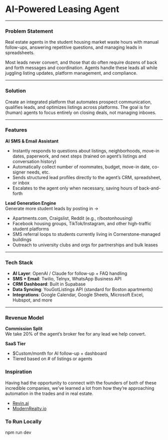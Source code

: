 # AI-Powered Leasing Agent

---

### Problem Statement 

Real estate agents in the student housing market waste hours with manual follow-ups, answering repetitive questions, and managing leads in spreadsheets.

Most leads never convert, and those that do often require dozens of back and forth messages and coordination. Agents handle these leads all while juggling listing updates, platform management, and compliance.

---

### Solution

Create an integrated platform that automates prospect communication, qualifies leads, and optimizes listings across platforms. The goal is for (human) agents to focus entirely on closing deals, not managing inboxes.

---

### Features

**AI SMS & Email Assistant**  
- Instantly responds to questions about listings, neighborhoods, move-in dates, paperwork, and next steps (trained on agent’s listings and conversation history)  
- Automatically collect number of roommates, budget, move-in date, co-signer needs, etc.  
- Sends structured lead profiles directly to the agent’s CRM, spreadsheet, or inbox  
- Escalates to the agent only when necessary, saving hours of back-and-forth  

**Lead Generation Engine**  
Generate more student leads by posting in →  
- Apartments.com, Craigslist, Reddit (e.g., r/bostonhousing)  
- Facebook housing groups, TikTok/Instagram, and other high-traffic student platforms  
- SMS referral loops to students currently living in Cornerstone-managed buildings  
- Outreach to university clubs and orgs for partnerships and bulk leases  

---

### Tech Stack

- **AI Layer**: OpenAI / Claude for follow-up + FAQ handling  
- **SMS + Email**: Twilio, Telnyx, WhatsApp Business API  
- **CRM Dashboard**: Built in Supabase  
- **Data Syncing**: YouGotListings API (standard for Boston apartments) 
- **Integrations**: Google Calendar, Google Sheets, Microsoft Excel, Hubspot, and more 

---

### Revenue Model

**Commission Split**  
We take 20% of the agent’s broker fee for any lead we help convert.

**SaaS Tier**
- $Custom/month for AI follow-up + dashboard  
- Tiered based on # of listings or agents

### Inspiration
Having had the opportunity to connect with the founders of both of these incredible companies, we’ve learned a lot from how they’re approaching automation in the trades and in real estate.
- [Revin.ai](https://www.revin.ai/)  
- [ModernRealty.io](https://www.modernrealty.io/)

### To Run Locally 
npm run dev
